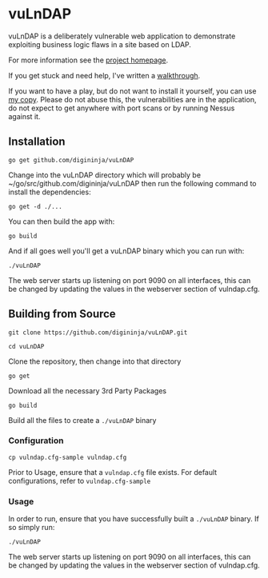 # vuLnDAP

vuLnDAP is a deliberately vulnerable web application to demonstrate exploiting business logic flaws in a site based on LDAP.

For more information see the [project homepage](https://digi.ninja/projects/vulndap.php).

If you get stuck and need help, I've written a [walkthrough](https://digi.ninja/blog/vulndap_walkthrough.php).

If you want to have a play, but do not want to install it yourself, you can use [my copy](https://vulndap.digi.ninja/). Please do not abuse this, the vulnerabilities are in the application, do not expect to get anywhere with port scans or by running Nessus against it.

## Installation

```
go get github.com/digininja/vuLnDAP
```

Change into the vuLnDAP directory which will probably be ~/go/src/github.com/digininja/vuLnDAP then run the following command to install the dependencies:

```
go get -d ./...
```

You can then build the app with:

```
go build
```

And if all goes well you'll get a vuLnDAP binary which you can run with:

```
./vuLnDAP
```

The web server starts up listening on port 9090 on all interfaces, this can be changed by updating the values in the webserver section of vulndap.cfg.



## Building from Source

```
git clone https://github.com/digininja/vuLnDAP.git

cd vuLnDAP
```

Clone the repository, then change into that directory

```
go get 
```

Download all the necessary 3rd Party Packages


```
go build
```

Build all the files to create a `./vuLnDAP` binary


### Configuration

```
cp vulndap.cfg-sample vulndap.cfg
```

Prior to Usage, ensure that a `vulndap.cfg` file exists. For default configurations, refer to `vulndap.cfg-sample`


### Usage 

In order to run, ensure that you have successfully built a `./vuLnDAP` binary. If so simply run:

```
./vuLnDAP
```

The web server starts up listening on port 9090 on all interfaces, this can be changed by updating the values in the webserver section of vulndap.cfg.
